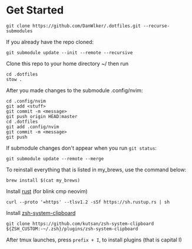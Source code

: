 # Get Started

    git clone https://github.com/DanWlker/.dotfiles.git --recurse-submodules

If you already have the repo cloned:

    git submodule update --init --remote --recursive

Clone this repo to your home directory ~/ then run

    cd .dotfiles
    stow .

After you made changes to the submodule .config/nvim:

    cd .config/nvim
    git add <stuff>
    git commit -m <message>
    git push origin HEAD:master
    cd .dotfiles
    git add .config/nvim 
    git commit -m <message>
    git push

If submodule changes don't appear when you run `git status`:

    git submodule update --remote --merge

To reinstall everything that is listed in my_brews, use the command below:

    brew install $(cat my_brews)

Install [rust](https://www.rust-lang.org/tools/install) (for blink cmp neovim)

```
curl --proto '=https' --tlsv1.2 -sSf https://sh.rustup.rs | sh
```

Install [zsh-system-clipboard](https://github.com/kutsan/zsh-system-clipboard)
```
git clone https://github.com/kutsan/zsh-system-clipboard ${ZSH_CUSTOM:-~/.zsh}/plugins/zsh-system-clipboard
```

After tmux launches, press `prefix + I`, to install plugins (that is capital I)
